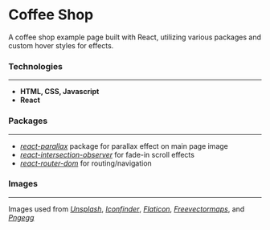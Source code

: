# Coffee Shop 

A coffee shop example page built with React, utilizing various packages and custom hover styles for effects.

### Technologies
---
- **HTML, CSS, Javascript**
- **React**

### Packages
---
- [*react-parallax*] package for parallax effect on main page image
- [*react-intersection-observer*] for fade-in scroll effects
- [*react-router-dom*] for routing/navigation

### Images
---
 Images used from [*Unsplash*], [*Iconfinder*], [*Flaticon*], [*Freevectormaps*], and [*Pngegg*]

[*react-parallax*]: <https://www.npmjs.com/package/react-parallax/>
[*react-intersection-observer*]: <https://www.npmjs.com/package/react-intersection-observer/>
[*react-router-dom*]: <https://www.npmjs.com/package/react-router-dom/>
[*Unsplash*]: <https://unsplash.com/>
[*Iconfinder*]: <https://www.iconfinder.com/>
[*Flaticon*]: <https://www.flaticon.com/>
[*Freevectormaps*]: <https://freevectormaps.com/>
[*Pngegg*]: <https://www.pngegg.com/>

